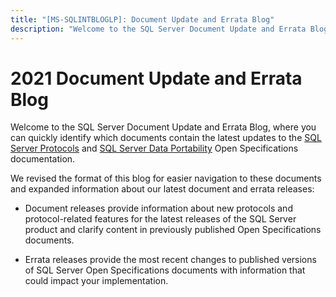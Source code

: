 ```yaml
---
title: "[MS-SQLINTBLOGLP]: Document Update and Errata Blog"
description: "Welcome to the SQL Server Document Update and Errata Blog, where you can quickly identify which documents contain the latest updates to the SQL"
---
```


# 2021 Document Update and Errata Blog

<p> </p>
<p>Welcome to the SQL Server Document Update and Errata Blog, where
you can quickly identify which documents contain the latest updates to the <span><a href="https://docs.microsoft.com/en-us/openspecs/sql_server_protocols/ms-sqlprotlp/f16558b2-4561-45be-89c9-6f9114514c97">SQL
Server Protocols</a></span> and <span><a href="https://docs.microsoft.com/en-us/openspecs/sql_data_portability/ms-sqlportlp/f0ff9248-7365-4de7-bf69-63269c0c6776">SQL
Server Data Portability</a></span> Open Specifications documentation.</p>

<p>We revised the format of this blog for easier navigation to
these documents and expanded information about our latest document and errata
releases:</p>

<ul><li><p><span><span> 
</span></span>Document releases provide information about new protocols and
protocol-related features for the latest releases of the SQL Server product and
clarify content in previously published Open Specifications documents.</p>

</li><li><p><span><span> 
</span></span>Errata releases provide the most recent changes to published
versions of SQL Server Open Specifications documents with information that
could impact your implementation.</p>

</li></ul>
                